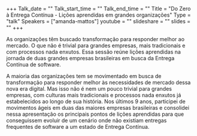 +++
Talk_date = ""
Talk_start_time = ""
Talk_end_time = ""
Title = "Do Zero à Entrega Contínua - Lições aprendidas em grandes organizações"
Type = "talk"
Speakers = ["amanda-mattos"]
youtube = ""
slideshare = ""
slides = ""
+++

As organizações têm buscado transformação para responder melhor ao mercado. O que não é trivial para grandes empresas, mais tradicionais e com processos nada enxutos. Essa sessão reúne lições aprendidas na jornada de duas grandes empresas brasileiras em busca da Entrega Contínua de software.

A maioria das organizações tem se movimentado em busca de transformação para responder melhor às necessidades de mercado dessa nova era digital. Mas isso não é nem um pouco trivial para grandes empresas, com culturas mais tradicionais e processos nada enxutos já estabelecidos ao longo de sua história. Nos últimos 9 anos, participei de movimentos ágeis em duas das maiores empresas brasileiras e consolidei nessa apresentação os principais pontos de lições aprendidas para que conseguissem evoluir de um cenário onde não existiam entregas frequentes de software a um estado de Entrega Contínua.